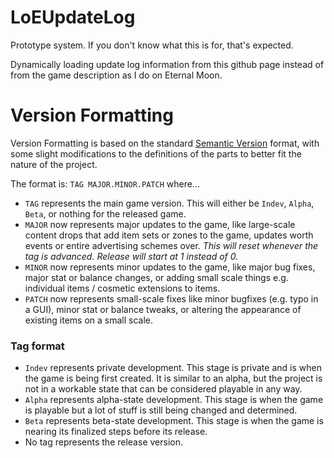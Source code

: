 # LoEUpdateLog
Prototype system. If you don't know what this is for, that's expected.

Dynamically loading update log information from this github page instead of from the game description as I do on Eternal Moon.

# Version Formatting

Version Formatting is based on the standard [Semantic Version](https://semver.org/) format, with some slight modifications to the definitions of the parts to better fit the nature of the project.

The format is: `TAG MAJOR.MINOR.PATCH` where...
* `TAG` represents the main game version. This will either be `Indev`, `Alpha`, `Beta`, or nothing for the released game.
* `MAJOR` now represents major updates to the game, like large-scale content drops that add item sets or zones to the game, updates worth events or entire advertising schemes over. *This will reset whenever the tag is advanced. Release will start at 1 instead of 0.*
* `MINOR` now represents minor updates to the game, like major bug fixes, major stat or balance changes, or adding small scale things e.g. individual items / cosmetic extensions to items.
* `PATCH` now represents small-scale fixes like minor bugfixes (e.g. typo in a GUI), minor stat or balance tweaks, or altering the appearance of existing items on a small scale.

### Tag format
* `Indev` represents private development. This stage is private and is when the game is being first created. It is similar to an alpha, but the project is not in a workable state that can be considered playable in any way.
* `Alpha` represents alpha-state development. This stage is when the game is playable but a lot of stuff is still being changed and determined.
* `Beta` represents beta-state development. This stage is when the game is nearing its finalized steps before its release.
* No tag represents the release version.
